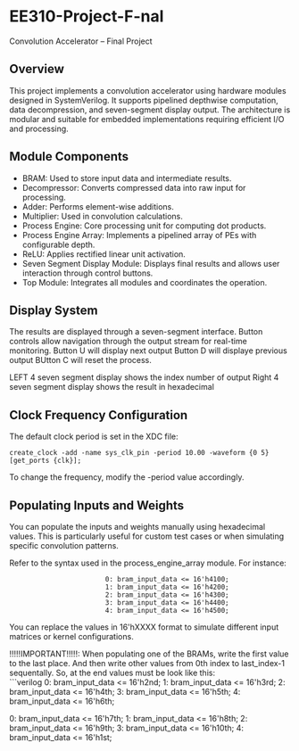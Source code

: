 # EE310-Project-F-nal
Convolution Accelerator – Final Project

Overview
--------

This project implements a convolution accelerator using hardware modules designed in SystemVerilog. It supports pipelined depthwise computation, data decompression, and seven-segment display output. The architecture is modular and suitable for embedded implementations requiring efficient I/O and processing.

Module Components
-----------------

- BRAM: Used to store input data and intermediate results.
- Decompressor: Converts compressed data into raw input for processing.
- Adder: Performs element-wise additions.
- Multiplier: Used in convolution calculations.
- Process Engine: Core processing unit for computing dot products.
- Process Engine Array: Implements a pipelined array of PEs with configurable depth.
- ReLU: Applies rectified linear unit activation.
- Seven Segment Display Module: Displays final results and allows user interaction through control buttons.
- Top Module: Integrates all modules and coordinates the operation.


Display System
--------------

The results are displayed through a seven-segment interface. Button controls allow navigation through the output stream for real-time monitoring.
Button U will display next output
Button D will displaye previous output
BUtton C will reset the process.

LEFT 4 seven segment display shows the index number of output
Right 4 seven segment display shows the result in hexadecimal

Clock Frequency Configuration
-----------------------------

The default clock period is set in the XDC file:

    create_clock -add -name sys_clk_pin -period 10.00 -waveform {0 5} [get_ports {clk}];

To change the frequency, modify the -period value accordingly.

Populating Inputs and Weights
-----------------------------

You can populate the inputs and weights manually using hexadecimal values. This is particularly useful for custom test cases or when simulating specific convolution patterns.

Refer to the syntax used in the process_engine_array module. For instance:

                            0: bram_input_data <= 16'h4100;
                            1: bram_input_data <= 16'h4200;
                            2: bram_input_data <= 16'h4300;
                            3: bram_input_data <= 16'h4400;
                            4: bram_input_data <= 16'h4500;


You can replace the values in 16'hXXXX format to simulate different input matrices or kernel configurations.

!!!!!IMPORTANT!!!!!: When populating one of the BRAMs, write the first value to the last place. And then write other values from 0th index to last_index-1 sequentally. So, at the end values must be look like this:                       
                            ```verilog
0: bram_input_data <= 16'h2nd;
1: bram_input_data <= 16'h3rd;
2: bram_input_data <= 16'h4th;
3: bram_input_data <= 16'h5th;
4: bram_input_data <= 16'h6th;

0: bram_input_data <= 16'h7th;
1: bram_input_data <= 16'h8th;
2: bram_input_data <= 16'h9th;
3: bram_input_data <= 16'h10th;
4: bram_input_data <= 16'h1st;

                          
